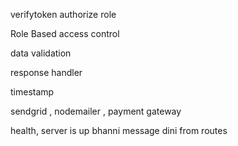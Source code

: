 verifytoken
authorize role

Role Based access control

data validation

response handler

timestamp

sendgrid , nodemailer , payment gateway

health, server is up bhanni message dini from routes
